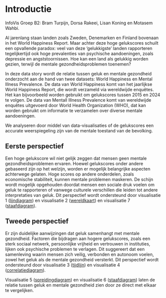 # Introductie
InfoVis Groep B2: Bram Turpijn, Dorsa Rakeei, Lisan Koning en Motasem Wahbi. 

Al jarenlang staan landen zoals Zweden, Denemarken en Finland bovenaan in het World Happiness Report. Maar achter deze hoge gelukscores schuilt een opvallende paradox: veel van deze ‘gelukkigste’ landen rapporteren tegelijkertijd ook hoge prevalenties van psychische aandoeningen, zoals depressie en angststoornissen. Hoe kan een land als gelukkig worden gezien, terwijl de mentale gezondheidsproblemen toenemen?

In deze data story wordt de relatie tussen geluk en mentale gezondheid onderzocht aan de hand van twee datasets: World Happiness en Mental Illness Prevalence. De data van World Happiness komt van het jaarlijkse World Happiness Report, die wordt verzameld via wereldwijde enquêtes. Het kan bijvoorbeeld worden gebruikt om gelukscores tussen 2015 en 2024 te volgen. De data van Mentall Illness Prevalence komt van wereldwijde enquêtes uitgevoerd door World Health Organization (WHO), dat kan worden gebruikt om informatie te verzamelen over diverse mentale aandoeningen.

We analyseren door middel van data-visualisaties of de gelukscores een accurate weerspiegeling zijn van de mentale toestand van de bevolking.

## Eerste perspectief
Een hoge gelukscore wil niet gelijk zeggen dat mensen geen mentale gezondheidsproblemen ervaren. Hoewel gelukscores onder andere gebaseerd zijn op het welzijn, worden er mogelijk belangrijke aspecten achterwege gelaten. Hoge scores op andere onderdelen, zoals economische stabiliteit, kunnen mentale problemen maskeren. De schijn wordt mogelijk opgehouden doordat mensen een sociale druk voelen om geluk te rapporteren of vanwege culturele verschillen die leiden tot andere interpretaties van geluk. 
Dit perspectief wordt ondersteund door visualisatie 1 ([lijndiagram](../notebooks/datastory.ipynb#lijndiagram)) en visualisatie 2 ([wereldkaart](../notebooks/datastory.ipynb#Wereldkaart)) en visualisatie 7 ([staafdiagram](../notebooks/datastory.ipynb#staafdiagram)).

## Tweede perspectief
Er zijn duidelijke aanwijzingen dat geluk samenhangt met mentale gezondheid. Factoren die bijdragen aan hogere gelukscores, zoals een sterk sociaal netwerk, persoonlijke vrijheid en vertrouwen in instituties, lijken ook psychische problemen te verlagen. Dit suggereert dat een samenleving waarin mensen zich veilig, verbonden en autonoom voelen, zowel het geluk als de mentale gezondheid versterkt. Dit perspectief wordt ondersteund door visualisatie 3 ([tijdlijn](../notebooks/datastory.ipynb#Tijdlijn-van-psychische-stoornissen)) en visualisatie 4 ([correlatiediagram](../notebooks/datastory.ipynb#correlatiediagram)).

Visualisatie 5 ([spreidingdiagram](../notebooks/datastory.ipynb#spreidingsdiagram)) en visualisatie 6 ([staafdiagram](../notebooks/datastory.ipynb#staafdiagram)) laten de relatie tussen geluk en mentale gezondheid zien door ze direct met elkaar te vergelijken.



